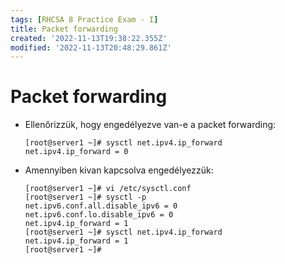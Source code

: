 ```yaml
---
tags: [RHCSA 8 Practice Exam - I]
title: Packet forwarding
created: '2022-11-13T19:38:22.355Z'
modified: '2022-11-13T20:48:29.861Z'
---
```


# Packet forwarding

- Ellenőrizzük, hogy engedélyezve van-e a packet forwarding:

      [root@server1 ~]# sysctl net.ipv4.ip_forward
      net.ipv4.ip_forward = 0

- Amennyiben kivan kapcsolva engedélyezzük:

      [root@server1 ~]# vi /etc/sysctl.conf 
      [root@server1 ~]# sysctl -p
      net.ipv6.conf.all.disable_ipv6 = 0
      net.ipv6.conf.lo.disable_ipv6 = 0
      net.ipv4.ip_forward = 1
      [root@server1 ~]# sysctl net.ipv4.ip_forward
      net.ipv4.ip_forward = 1
      [root@server1 ~]# 


